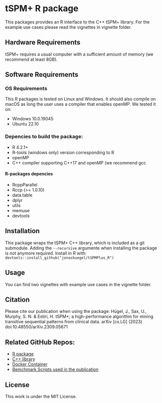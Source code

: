 # tSPM+ R package
This packages provides an R interface to the C++ tSPM+ library.
For the example use cases please read the vignettes in vignette folder.

## Hardware Requirements
tSPM+ requires a usual computer with a sufficient amount of memory (we recommend at least 8GB).

## Software Requirements
### OS Requirements
This R packages is tested  on Linux and Windows. It should also compile on macOS as long the user uses a compiler that enables openMP. We tested it on:
* Windows 10.0.19045
* Ubuntu 22.10

### Depencies to build the package:
* R 4.2.1+
* R-tools (windows only) version corresponding to R
* openMP
* C++ compiler supporting C++17 and openMP (we recommend gcc

#### R-packages depencies
* RcppParallel
* Rccp (>= 1.0.10)
* data.table
* dplyr
* utils
* memuse
* devtools

## Installation
This package wraps the tSPM+ C++ library, which is included as a git submodule. Adding the `--recursive` argumente when installing the package is not anymore required.
Install in R with:
`devtools::install_github("jonashuegel/tSPMPlus_R")`


## Usage
You can find two vignettes with example use cases in the vignette folder.

## Citation
Please cite our publication when using the package: Hügel, J., Sax, U., Murphy, S. N. & Estiri, H. tSPM+; a high-performance algorithm for mining transitive sequential patterns from clinical data. arXiv [cs.LG] (2023) doi:10.48550/arXiv.2309.05671

## Related GitHub Repos:
* [R package](https://github.com/JonasHuegel/tSPMPlus_benchmarks)
* [C++ library](https://github.com/JonasHuegel/tspm_cpp_backend)
* [Docker Container](https://github.com/JonasHuegel/tSPMPlusDocker)
* [Bemchmark Scripts used in the publication](https://github.com/JonasHuegel/tSPMPlus_benchmarks)


## License
This work is under the MIT License.
